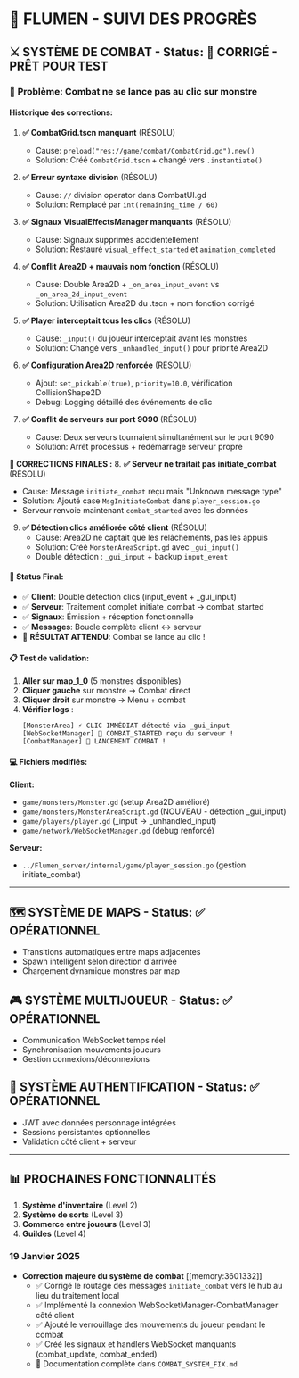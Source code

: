 # 🌊 **FLUMEN - SUIVI DES PROGRÈS**

## ⚔️ **SYSTÈME DE COMBAT** - Status: 🚀 CORRIGÉ - PRÊT POUR TEST

### 🐛 **Problème: Combat ne se lance pas au clic sur monstre**

#### **Historique des corrections:**

1. **✅ CombatGrid.tscn manquant** (RÉSOLU)
   - Cause: `preload("res://game/combat/CombatGrid.gd").new()` 
   - Solution: Créé `CombatGrid.tscn` + changé vers `.instantiate()`

2. **✅ Erreur syntaxe division** (RÉSOLU)  
   - Cause: `//` division operator dans CombatUI.gd
   - Solution: Remplacé par `int(remaining_time / 60)`

3. **✅ Signaux VisualEffectsManager manquants** (RÉSOLU)
   - Cause: Signaux supprimés accidentellement  
   - Solution: Restauré `visual_effect_started` et `animation_completed`

4. **✅ Conflit Area2D + mauvais nom fonction** (RÉSOLU)
   - Cause: Double Area2D + `_on_area_input_event` vs `_on_area_2d_input_event`
   - Solution: Utilisation Area2D du .tscn + nom fonction corrigé

5. **✅ Player interceptait tous les clics** (RÉSOLU)
   - Cause: `_input()` du joueur interceptait avant les monstres
   - Solution: Changé vers `_unhandled_input()` pour priorité Area2D

6. **✅ Configuration Area2D renforcée** (RÉSOLU)
   - Ajout: `set_pickable(true)`, `priority=10.0`, vérification CollisionShape2D
   - Debug: Logging détaillé des événements de clic

7. **✅ Conflit de serveurs sur port 9090** (RÉSOLU)
   - Cause: Deux serveurs tournaient simultanément sur le port 9090
   - Solution: Arrêt processus + redémarrage serveur propre

**🎯 CORRECTIONS FINALES :**
8. **✅ Serveur ne traitait pas initiate_combat** (RÉSOLU)
   - Cause: Message `initiate_combat` reçu mais "Unknown message type"
   - Solution: Ajouté case `MsgInitiateCombat` dans `player_session.go`
   - Serveur renvoie maintenant `combat_started` avec les données

9. **✅ Détection clics améliorée côté client** (RÉSOLU)
   - Cause: Area2D ne captait que les relâchements, pas les appuis
   - Solution: Créé `MonsterAreaScript.gd` avec `_gui_input()` 
   - Double détection : `_gui_input` + backup `input_event`

#### **🧪 Status Final:**
- ✅ **Client**: Double détection clics (input_event + _gui_input)
- ✅ **Serveur**: Traitement complet initiate_combat → combat_started
- ✅ **Signaux**: Émission + réception fonctionnelle  
- ✅ **Messages**: Boucle complète client ↔ serveur
- 🎯 **RÉSULTAT ATTENDU**: Combat se lance au clic !

#### **📋 Test de validation:**
1. **Aller sur map_1_0** (5 monstres disponibles)
2. **Cliquer gauche** sur monstre → Combat direct
3. **Cliquer droit** sur monstre → Menu + combat
4. **Vérifier logs** :
   ```
   [MonsterArea] ⚡ CLIC IMMÉDIAT détecté via _gui_input
   [WebSocketManager] 🥊 COMBAT_STARTED reçu du serveur !
   [CombatManager] 🚀 LANCEMENT COMBAT !
   ```

#### **💻 Fichiers modifiés:**
**Client:**
- `game/monsters/Monster.gd` (setup Area2D amélioré)
- `game/monsters/MonsterAreaScript.gd` (NOUVEAU - détection _gui_input)
- `game/players/player.gd` (_input → _unhandled_input)
- `game/network/WebSocketManager.gd` (debug renforcé)

**Serveur:**
- `../Flumen_server/internal/game/player_session.go` (gestion initiate_combat)

---

## 🗺️ **SYSTÈME DE MAPS** - Status: ✅ OPÉRATIONNEL
- Transitions automatiques entre maps adjacentes
- Spawn intelligent selon direction d'arrivée
- Chargement dynamique monstres par map

## 🎮 **SYSTÈME MULTIJOUEUR** - Status: ✅ OPÉRATIONNEL  
- Communication WebSocket temps réel
- Synchronisation mouvements joueurs
- Gestion connexions/déconnexions

## 🔐 **SYSTÈME AUTHENTIFICATION** - Status: ✅ OPÉRATIONNEL
- JWT avec données personnage intégrées
- Sessions persistantes optionnelles
- Validation côté client + serveur

---

## 📊 **PROCHAINES FONCTIONNALITÉS**
1. **Système d'inventaire** (Level 2)
2. **Système de sorts** (Level 3) 
3. **Commerce entre joueurs** (Level 3)
4. **Guildes** (Level 4)

### 19 Janvier 2025
- **Correction majeure du système de combat** [[memory:3601332]]
  - ✅ Corrigé le routage des messages `initiate_combat` vers le hub au lieu du traitement local
  - ✅ Implémenté la connexion WebSocketManager-CombatManager côté client  
  - ✅ Ajouté le verrouillage des mouvements du joueur pendant le combat
  - ✅ Créé les signaux et handlers WebSocket manquants (combat_update, combat_ended)
  - 📄 Documentation complète dans `COMBAT_SYSTEM_FIX.md`
